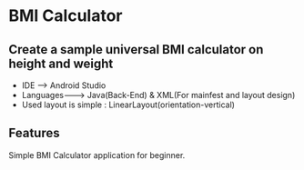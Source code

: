 # BMI Calculator
## Create a sample universal BMI calculator on height and weight


- IDE --> Android Studio
- Languages---> Java(Back-End) & XML(For mainfest and layout design)
- Used layout is simple : LinearLayout(orientation-vertical)


## Features

Simple BMI Calculator application for beginner.


